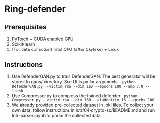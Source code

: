 # Ring-defender

## Prerequisites
1. PyTorch + CUDA enabled GPU
2. Scikit-learn
3. (For data collection) Intel CPU (after Skylake) + Linux

## Instructions
1. Use DefenderGAN.py to train DefenderGAN. The best generator will be stored to gans/ directory. See Utils.py for arguments.
``` python DefenderGAN.py --victim rsa --dim 160 --epochs 100 --amp 3.0 --fresh```
2. Use Compressor.py to compress the trained defender
``` python Compressor.py --victim rsa --dim 160 --studentdim 16 --epochs 100```
3. We already provided pre-collected dataset in .pkl files. To collect your own data, follow instructions in lotr/04-crypto-sc/README.md and run lotr-parser.ipynb to parse the collected data.